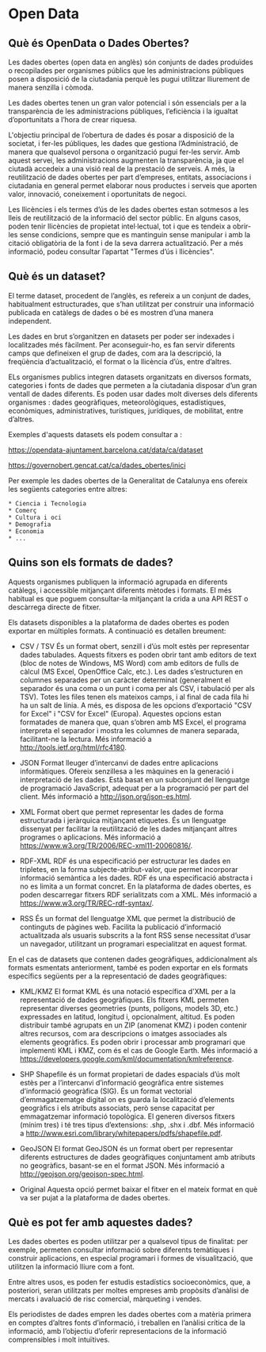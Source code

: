 # Open Data 

## Què és OpenData o Dades Obertes?

Les dades obertes (open data en anglès) són conjunts de dades produïdes o recopilades per organismes públics que les administracions públiques posen a disposició de la ciutadania perquè les pugui utilitzar lliurement de manera senzilla i còmoda.

Les dades obertes tenen un gran valor potencial i són essencials per a la transparència de les administracions públiques, l’eficiència i la igualtat d’oportunitats a l’hora de crear riquesa.

L'objectiu principal de l’obertura de dades és posar a disposició de la societat, i fer-les públiques, les dades que gestiona l’Administració, de manera que qualsevol persona o organització pugui fer-les servir. Amb aquest servei, les administracions augmenten la transparència, ja que el ciutadà accedeix a una visió real de la prestació de serveis. A més, la reutilització de dades obertes per part d’empreses, entitats, associacions i ciutadania en general permet elaborar nous productes i serveis que aporten valor, innovació, coneixement i oportunitats de negoci.

Les llicències i els termes d’ús de les dades obertes estan sotmesos a les lleis de reutilització de la informació del sector públic. En alguns casos, poden tenir llicències de propietat intel·lectual, tot i que es tendeix a obrir-les sense condicions, sempre que es mantinguin sense manipular i amb la citació obligatòria de la font i de la seva darrera actualització. Per a més informació, podeu consultar l’apartat "Termes d’ús i llicències".

## Què és un dataset?

El terme dataset, procedent de l’anglès, es refereix a un conjunt de dades, habitualment estructurades, que s’han utilitzat per construir una informació publicada en catàlegs de dades o bé es mostren d’una manera independent.

Les dades en brut s’organitzen en datasets per poder ser indexades i localitzades més fàcilment. Per aconseguir-ho, es fan servir diferents camps que defineixen el grup de dades, com ara la descripció, la freqüència d’actualització, el format o la llicència d’ús, entre d’altres.

ELs organismes publics integren datasets organitzats en diversos formats, categories i fonts de dades que permeten a la ciutadania disposar d’un gran ventall de dades diferents. Es poden usar dades molt diverses dels diferents organismes : dades geogràfiques, meteorològiques, estadístiques, econòmiques, administratives, turístiques, jurídiques, de mobilitat, entre d’altres.

Exemples d'aquests datasets els podem consultar a :

https://opendata-ajuntament.barcelona.cat/data/ca/dataset

https://governobert.gencat.cat/ca/dades_obertes/inici
     
Per exemple les dades obertes de la Generalitat de Catalunya ens ofereix les següents categories entre altres:

    * Ciencia i Tecnologia
    * Comerç
    * Cultura i oci
    * Demografia
    * Economia
    * ...

## Quins son els formats de dades?

Aquests organismes publiquen la informació agrupada en diferents catàlegs, i accessible mitjançant diferents mètodes i formats. El més habitual es que poguem consultar-la mitjançant la crida a una API REST o descàrrega directe de fitxer.

Els datasets disponibles a la plataforma de dades obertes es poden exportar en múltiples formats. A continuació es detallen breument:

 
* CSV / TSV
És un format obert, senzill i d’ús molt estès per representar dades tabulades. Aquests fitxers es poden obrir tant amb editors de text (bloc de notes de Windows, MS Word) com amb editors de fulls de càlcul (MS Excel, OpenOffice Calc, etc.). Les dades s’estructuren en columnes separades per un caràcter determinat (generalment el separador és una coma o un punt i coma per als CSV, i tabulació per als TSV). Totes les files tenen els mateixos camps, i al final de cada fila hi ha un salt de línia. A més, es disposa de les opcions d’exportació "CSV for Excel" i "CSV for Excel" (Europa). Aquestes opcions estan formatades de manera que, quan s’obren amb MS Excel, el programa interpreta el separador i mostra les columnes de manera separada, facilitant-ne la lectura. Més informació a http://tools.ietf.org/html/rfc4180.

* JSON
Format lleuger d’intercanvi de dades entre aplicacions informàtiques. Ofereix senzillesa a les màquines en la generació i interpretació de les dades. Està basat en un subconjunt del llenguatge de programació JavaScript, adequat per a la programació per part del client. Més informació a http://json.org/json-es.html.

* XML
Format obert que permet representar les dades de forma estructurada i jeràrquica mitjançant etiquetes. És un llenguatge dissenyat per facilitar la reutilització de les dades mitjançant altres programes o aplicacions. Més informació a https://www.w3.org/TR/2006/REC-xml11-20060816/.

* RDF-XML
RDF és una especificació per estructurar les dades en tripletes, en la forma subjecte-atribut-valor, que permet incorporar informació semàntica a les dades. RDF és una especificació abstracta i no es limita a un format concret. En la plataforma de dades obertes, es poden descarregar fitxers RDF serialitzats com a XML. Més informació a https://www.w3.org/TR/REC-rdf-syntax/.

* RSS
És un format del llenguatge XML que permet la distribució de continguts de pàgines web. Facilita la publicació d’informació actualitzada als usuaris subscrits a la font RSS sense necessitat d’usar un navegador, utilitzant un programari especialitzat en aquest format.

 En el cas de datasets que contenen dades geogràfiques, addicionalment als formats esmentats anteriorment, també es poden exportar en els formats específics següents per a la representació de dades geogràfiques:

* KML/KMZ
El format KML és una notació específica d'XML per a la representació de dades geogràfiques. Els fitxers KML permeten representar diverses geometries (punts, polígons, models 3D, etc.) expressades en latitud, longitud i, opcionalment, altitud. Es poden distribuir també agrupats en un ZIP (anomenat KMZ) i poden contenir altres recursos, com ara descripcions o imatges associades als elements geogràfics. Es poden obrir i processar amb programari que implementi KML i KMZ, com és el cas de Google Earth. Més informació a https://developers.google.com/kml/documentation/kmlreference.

* SHP
Shapefile és un format propietari de dades espacials d’ús molt estès per a l’intercanvi d’informació geogràfica entre sistemes d’informació geogràfica (SIG). És un format vectorial d’emmagatzematge digital on es guarda la localització d’elements geogràfics i els atributs associats, però sense capacitat per emmagatzemar informació topològica. El generen diversos fitxers (mínim tres) i té tres tipus d’extensions: .shp, .shx i .dbf. Més informació a http://www.esri.com/library/whitepapers/pdfs/shapefile.pdf.

* GeoJSON
El format GeoJSON és un format obert per representar diferents estructures de dades geogràfiques conjuntament amb atributs no geogràfics, basant-se en el format JSON. Més informació a http://geojson.org/geojson-spec.html.

* Original
Aquesta opció permet baixar el fitxer en el mateix format en què va ser pujat a la plataforma de dades obertes.

## Què es pot fer amb aquestes dades?

Les dades obertes es poden utilitzar per a qualsevol tipus de finalitat: per exemple, permeten consultar informació sobre diferents temàtiques i construir aplicacions, en especial programari i formes de visualització, que utilitzen la informació lliure com a font.

Entre altres usos, es poden fer estudis estadístics socioeconòmics, que, a posteriori, seran utilitzats per moltes empreses amb propòsits d’anàlisi de mercats i avaluació de risc comercial, màrqueting i vendes.

Els periodistes de dades empren les dades obertes com a matèria primera en comptes d’altres fonts d’informació, i treballen en l’anàlisi crítica de la informació, amb l’objectiu d’oferir representacions de la informació comprensibles i molt intuïtives.

